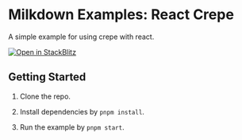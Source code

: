 # Milkdown Examples: React Crepe

A simple example for using crepe with react.

[![Open in StackBlitz](https://developer.stackblitz.com/img/open_in_stackblitz.svg)](https://stackblitz.com/github/Milkdown/examples/tree/main/react-crepe)

## Getting Started

1. Clone the repo.

2. Install dependencies by `pnpm install`.

3. Run the example by `pnpm start`.

